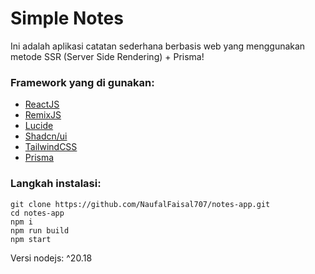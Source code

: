 # Simple Notes

Ini adalah aplikasi catatan sederhana berbasis web yang menggunakan metode SSR (Server Side Rendering) + Prisma!

### Framework yang di gunakan:

- [ReactJS](https://react.dev/)
- [RemixJS](https://remix.run/)
- [Lucide](https://lucide.dev/)
- [Shadcn/ui](https://ui.shadcn.com/)
- [TailwindCSS](https://tailwindcss.com/)
- [Prisma](www.prisma.io)

### Langkah instalasi:

```
git clone https://github.com/NaufalFaisal707/notes-app.git
cd notes-app
npm i
npm run build
npm start
```

Versi nodejs: ^20.18
